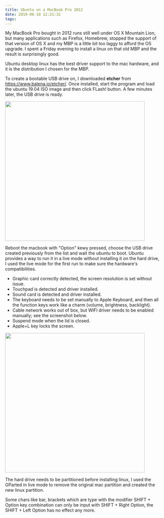 ```yaml
---
title: Ubuntu on a MacBook Pro 2012
date: 2019-06-10 12:21:32
tags:
---
```


My MacBook Pro bought in 2012 runs still well under OS X Mountain Lion, but many applications such as Firefox, Homebrew, stopped the support of that version of OS X and my MBP is a little bit too laggy to afford the OS upgrade. I spent a Friday evening to install a linux on that old MBP and the result is surprisingly good.

Ubuntu desktop linux has the best driver support to the mac hardware, and it is the distribution I chosen for the MBP. 

To create a bootable USB drive on, I downloaded **etcher** from https://www.balena.io/etcher/. Once installed, start the program and load the ubuntu 19.04 ISO image and then click FLash! button. A few minutes later, the USB drive is ready. 

<img src="/images/20190610122131-etcher.png" width="450">

Reboot the macbook with "Option" kewy pressed, choose the USB drive created previously from the list and wait the ubuntu to boot. Ubuntu provides a way to run it in a live mode without installing it on the hard drive, I used the live mode for the first run to make sure the hardware's compatibilities.

- Graphic card correctly detected, the screen resolution is set without issue.
- Touchpad is detected and driver installed.
- Sound card is detected and driver installed.
- The keyboard needs to be set manually to Apple Keyboard, and then all the function keys work like a charm (volume, brightness, backlight). 
- Cable network works out of box, but WIFI driver needs to be enabled manually; see the screenshot below.
- Suspend mode when the lid is closed.
- Apple+L key locks the screen.

<img src="/images/20190610122131-wifi.png" width="450">

The hard drive needs to be partitioned before installing linux, I used the GParted in live mode to remove the original mac partition and created the new linux partition.

Some chars like bar, brackets which are type with the modifier SHIFT + Option key combination can only be input with SHIFT + Right Option, the SHIFT + Left Option has no effect any more.